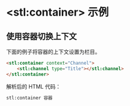 # &lt;stl:container&gt; 示例

## 使用容器切换上下文

下面的例子将容器的上下文设置为栏目。

```html
<stl:container context="Channel">
    <stl:channel type="Title"></stl:channel>
</stl:container>
```

解析后的 HTML 代码：

```html
stl:container 容器
```
